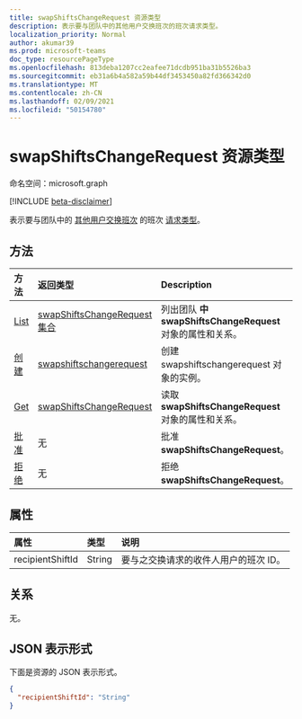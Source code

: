 ```yaml
---
title: swapShiftsChangeRequest 资源类型
description: 表示要与团队中的其他用户交换班次的班次请求类型。
localization_priority: Normal
author: akumar39
ms.prod: microsoft-teams
doc_type: resourcePageType
ms.openlocfilehash: 813deba1207cc2eafee71dcdb951ba31b5526ba3
ms.sourcegitcommit: eb31a6b4a582a59b44df3453450a82fd366342d0
ms.translationtype: MT
ms.contentlocale: zh-CN
ms.lasthandoff: 02/09/2021
ms.locfileid: "50154780"
---
```

# <a name="swapshiftschangerequest-resource-type"></a>swapShiftsChangeRequest 资源类型

命名空间：microsoft.graph

[!INCLUDE [beta-disclaimer](../../includes/beta-disclaimer.md)]

表示要与团队中的 [其他用户交换班次](../resources/shift.md) 的班次 [请求类型](../resources/team.md)。

## <a name="methods"></a>方法

| 方法       | 返回类型 | Description |
|:-------------|:------------|:------------|
| [List](../api/swapshiftschangerequest-list.md) | [swapShiftsChangeRequest 集合](swapshiftschangerequest.md) | 列出团队 **中 swapShiftsChangeRequest** 对象的属性和关系。 |
| [创建](../api/swapshiftschangerequest-post.md) | [swapshiftschangerequest](swapshiftschangerequest.md) | 创建 swapshiftschangerequest 对象的实例。 |
| [Get](../api/swapshiftschangerequest-get.md) | [swapShiftsChangeRequest](swapshiftschangerequest.md) | 读取 **swapShiftsChangeRequest** 对象的属性和关系。 |
|[批准](../api/swapshiftschangerequest-approve.md)|无|批准 **swapShiftsChangeRequest**。 |
|[拒绝](../api/swapshiftschangerequest-decline.md)|无|拒绝 **swapShiftsChangeRequest**。|

## <a name="properties"></a>属性

| 属性     | 类型        | 说明 |
|:-------------|:------------|:------------|
|recipientShiftId|String|要与之交换请求的收件人用户的班次 ID。|

## <a name="relationships"></a>关系

无。

## <a name="json-representation"></a>JSON 表示形式

下面是资源的 JSON 表示形式。

<!-- {
  "blockType": "resource",
  "optionalProperties": [

  ],
  "@odata.type": "microsoft.graph.swapShiftsChangeRequest"
}-->

```json
{
  "recipientShiftId": "String"
}
```

<!-- uuid: 16cd6b66-4b1a-43a1-adaf-3a886856ed98
2019-02-04 14:57:30 UTC -->
<!-- {
  "type": "#page.annotation",
  "description": "swapShiftsChangeRequest resource",
  "keywords": "",
  "section": "documentation",
  "tocPath": ""
}-->


